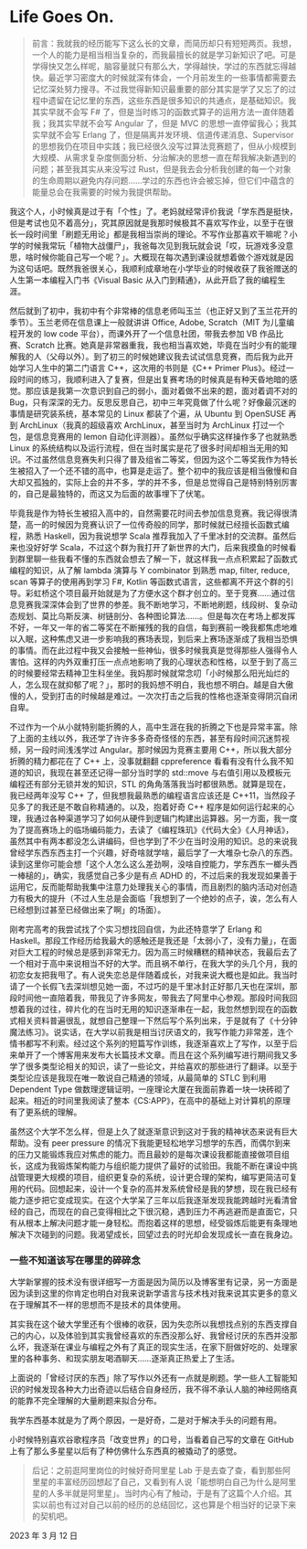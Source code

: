 # Life Goes On.

> 前言：我就我的经历能写下这么长的文章，而简历却只有短短两页。我想，一个人的能力是相当相当复杂的，而我最擅长的就是学习新知识了吧。可是学得快又怎么样呢，脑容量就只有那么大，学得越快，学过的东西就忘得越快。最近学习密度大的时候就深有体会，一个月前发生的一些事情都需要去记忆深处努力搜寻。不过我觉得新知识最重要的部分其实是学了又忘了的过程中遗留在记忆里的东西，这些东西是很多知识的共通点，是基础知识。我其实早就不会写 F# 了，但是当时练习的函数式算子的运用方法一直伴随着我；我其实早就不会写 Angular 了，但是 MVC 的思想一直停留我心；我其实早就不会写 Erlang 了，但是隔离并发环境、信道传递消息、Supervisor 的思想我仍在项目中实践；我已经很久没写过算法竞赛题了，但从小规模到大规模、从需求复杂度侧面分析、分治解决的思想一直在帮我解决新遇到的问题；甚至我其实从来没写过 Rust，但是我去会分析我创建的每一个对象的生命周期以避免内存问题……学过的东西也许会被忘掉，但它们中蕴含的能量总会在我需要的时候为我提供帮助。

我这个人，小时候真是过于有「个性」了。老妈就经常评价我说「学东西是挺快，但是考试也见不着高分」，究其原因就是我那时候极其不喜欢写作业，以至于在很长一段时间里「刷题无用论」都是我相当崇尚的理论。不写作业那喜欢干嘛呢？小学的时候我常玩「植物大战僵尸」，我爸每次见到我玩就会说「哎，玩游戏多没意思，啥时候你能自己写一个呢？」。大概现在每次遇到课设就想着做个游戏就是因为这句话吧。既然我爸很关心，我顺利成章地在小学毕业的时候收获了我爸赠送的人生第一本编程入门书《Visual Basic 从入门到精通》，从此开启了我的编程生涯。

然后就到了初中，我初中有个非常棒的信息老师叫玉兰（也正好又到了玉兰花开的季节）。玉兰老师在信息课上一般就讲讲 Office, Adobe, Scratch（MIT 为儿童编程开发的 low code 平台），而课外开了一个信息社团，带我去参加 VB 作品比赛、Scratch 比赛。她真是非常器重我，我也相当喜欢她，毕竟在当时少有的能理解我的人（父母以外）。到了初三的时候她建议我去试试信息竞赛，而后我为此开始学习人生中的第二门语言 C++，这次用的书则是《C++ Primer Plus》。经过一段时间的练习，我顺利进入了复赛，但是出复赛考场的时候真是有种天昏地暗的感觉。那应该是我第一次意识到自己的弱小，面对着做不出来的题，面对着调不对的 Bug，只有深深的无力。反思反思自己，初中三年究竟做了什么呢？好像最沉迷的事情是研究装系统，基本常见的 Linux 都装了个遍，从 Ubuntu 到 OpenSUSE 再到 ArchLinux（我真的超级喜欢 ArchLinux，甚至当时为 ArchLinux 打过一个包，是信息竞赛用的 lemon 自动化评测器）。虽然似乎确实这样操作多了也就熟悉 Linux 的系统结构以及运行流程，但在当时属实是花了很多时间却相当无用的知识。不过虽然信息竞赛失利只得了普及组省二等奖，但因为这个二等奖我作为特长生被招入了一个还不错的高中，也算是走运了。整个初中的我应该是相当傲慢和自大却又孤独的，实际上会的并不多，学的并不多，但是总觉得自己是特别特别厉害的，自己是最独特的，而这又为后面的故事埋下了伏笔。

毕竟我是作为特长生被招入高中的，自然需要花时间去参加信息竞赛。我记得很清楚，高一的时候因为竞赛认识了一位传奇般的同学，那时候就已经擅长函数式编程，熟悉 Haskell，因为我说想学 Scala 推荐我加入了千里冰封的交流群。虽然后来也没好好学 Scala，不过这个群为我打开了新世界的大门，后来我摸鱼的时候看到群里聊一些我看不懂的东西就会想去了解一下，就这样我一点点积累起了函数式编程的知识，从了解 lambda 演算与 Y combinator 到熟悉 map, filter, reduce, scan 等算子的使用再到学习 F#, Kotlin 等函数式语言，这些都离不开这个群的引导。彩虹桥这个项目最开始就是为了方便水这个群才创立的。至于竞赛……通过信息竞赛我深深体会到了世界的参差。我不断地学习，不断地刷题，线段树、复杂动态规划、莫比乌斯反演、树链剖分、各种图论算法……。但是每次在考场上都发挥不好，一年又一年的省二等奖在不断摧残的我的自信，每到赛前一晚我都焦虑地难以入眠，这种焦虑又进一步影响我的赛场表现，到后来上赛场逐渐成了我相当恐惧的事情。而在此过程中我又会接触一些神仙，很多时候我真是觉得那些人强得令人害怕。这样的内外双重打压一点点地影响了我的心理状态和性格，以至于到了高三的时候要经常去精神卫生科坐坐。我妈那时候就常念叨「小时候那么阳光灿烂的人，怎么现在就抑郁了呢？」，那时的我妈想不明白，我也想不明白。越是自大傲慢的人，受到打击的时候越是难过。一次次打击之后我的性格也逐渐变得阴沉自闭自卑。

不过作为一个从小就特别能折腾的人，高中生涯在我的折腾之下也是异常丰富。除了上面的主线以外，我还学了许许多多奇奇怪怪的东西，甚至有段时间沉迷剪视频，另一段时间浅浅学过 Angular。那时候因为竞赛主要用 C++，所以我大部分折腾的精力都花在了 C++ 上，没事就翻翻 cppreference 看看有没有什么我不知道的知识，我现在甚至还记得一部分当时学的 std::move 与右值引用以及模板元编程还有部分无锁并发的知识，STL 的角角落落我当时都很熟悉。就算是现在，我已经两年没写 C++ 了，但我想我最熟悉的编程语言应该还是 C++11，当然段子见多了的我还是不敢自称精通的。以及，抱着好奇 C++ 程序是如何运行起来的心理，我通过各种渠道学习了如何从硬件到逻辑门构建出运算器。另一方面，我一度为了提高赛场上的临场编码能力，去读了《编程珠玑》《代码大全》《人月神话》，虽然其中有两本都没怎么讲编码，但也学到了不少在当时没用的知识。总的来说我曾经学东西东西主打一个兴趣，好奇啥就学啥，最后学了一大堆杂七杂八的东西。读到这里你可能会想「这个人怎么这么差劲啊，没啥自控能力，学东西东一榔头西一棒槌的」，确实，我感觉自己多少是有点 ADHD 的，不过后来的我发现如果善于运用它，反而能帮助我集中注意力处理我关心的事情，而且剧烈的脑内活动对创造力有极大的提升（不过人生总是会面临「我想到了一个绝妙的点子，诶，怎么有人已经想到过甚至已经做出来了啊」的场面）。

刚考完高考的我尝试找了个实习想找回自信，为此还特意学了 Erlang 和 Haskell。那段工作经历给我最大的感触还是我还是「太弱小了，没有力量」，在面对巨大工程的时候总是感到非常无力。因为高三时候糟糕的精神状态，我最后去了一个相对于高中来说相当不好的大学。而且祸不单行，在我大学的头几个月，我的初恋女友把我甩了。有人说失恋总是伴随着成长，对我来说大概也是如此。我当时请了一个长假飞去深圳想见她一面，不过巧的是千里冰封正好那几天也在深圳，那段时间他一直陪着我，带我见了许多网友，带我去了阿里中心参观。那段时间我回想着我的过往，碎片化的在当时无用的知识逐渐串在一起，我忽然想到现在的函数式相关资料普遍很乱，就想自己整理一下然后写个系列出来，于是就有了《十分钟魔法练习》。说实话，在大学以前我是相当讨厌语文的，我写作能力非常差，连个情书都写不利索。经过这个系列的短篇写作训练，我逐渐喜欢上了写作，以至于后来单开了一个博客用来发布大长篇技术文章。而且在这个系列编写进行期间我又多学了很多类型论相关的知识，读了一些论文，并给喜欢的那些进行了翻译。以至于类型论应该是我现在唯一敢说自己精通的领域，从最简单的 STLC 到利用 Dependent Type 做数理逻辑证明，一座理论大厦在我面前靠着一块一块砖砌了起来。相近的时间里我阅读了整本《CS:APP》，在高中的基础上对计算机的原理有了更系统的理解。

虽然这个大学不怎么样，但是上久了就逐渐意识到这对于我的精神状态来说有巨大帮助。没有 peer pressure 的情况下我能更轻松地学习想学的东西，而偶尔到来的压力又能锻炼我应对焦虑的能力。而且最妙的是每次课设我都能直接做项目组长，这成为我锻炼架构能力与组织能力提供了最好的试验田。我能不断在课设中挑战管理更大规模的项目，组织更复杂的系统，设计更合理的架构，编写更简洁可复用的代码。回想起来，设计一个复杂的高并发系统曾经是我的梦想，现在我已经有能力逐步把它变成现实。在这个大学呆了三年以后我逐渐发现我能跨越时光看清曾经的自己，而现在的自己变得相比之下很沉稳，遇到压力不再逃避而是直面它，只有从根本上解决问题才能一身轻松。而抱着这样的思想，经受锻炼后能更有条理地解决下次碰到的问题。我渴望成长，回望过去的时光却会发现成长一直在我身边。

### 一些不知道该写在哪里的碎碎念

大学新掌握的技术没有很详细写一方面是因为简历以及博客里有记录，另一方面是因为读到这里的你肯定也明白对我来说新学语言与技术栈对我来说其实更多的意义在于理解其不一样的思想而不是技术的具体使用。

其实我在这个破大学里还有个很棒的收获，因为失恋所以我想找点别的东西支撑自己的内心，以及体验到其实我曾经喜欢的东西没那么好、我曾经讨厌的东西并没那么坏，我逐渐在课业与编程之外有了真正的现实生活，在家下厨做好吃的、处理家里的各种事务、和现实朋友喝酒聊天……逐渐真正热爱上了生活。

上面说的「曾经讨厌的东西」除了写作以外还有一点就是刷题。学一些人工智能知识的时候发现各种大力出奇迹以后结合自身经历，我不得不承认人脑的神经网络真的能靠不完全理解的大量刷题来拟合分布。

我学东西基本就是为了两个原因，一是好奇，二是对于解决手头的问题有用。

小时候特别喜欢谷歌程序员「改变世界」的口号，当看着自己写的文章在 GitHub 上有了那么多星星以后有了种仿佛什么东西真的被撬动了的感觉。

> 后记：之前逛阿里岗位的时候好奇阿里星 Lab 于是去查了查，看到那些阿里星的丰富经历回想起了自己，又看到有人说「能想明白自己为什么是阿里星的人多半就是阿里星」。当时内心有了触动，于是有了这篇个人介绍。其实以前也有过对自己以前的经历的总结回忆，这也算是个相当好的记录下来的契机吧。

2023 年 3 月 12 日

